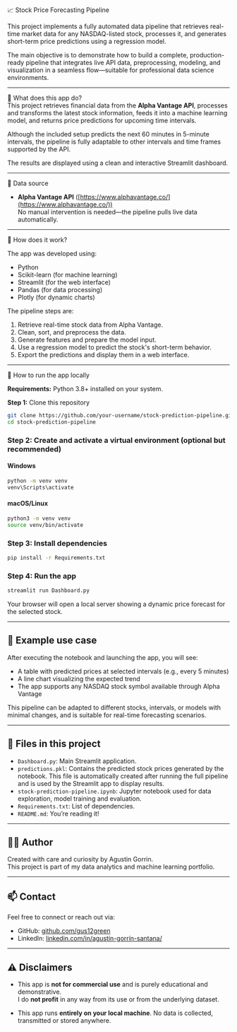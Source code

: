 📈 Stock Price Forecasting Pipeline  

This project implements a fully automated data pipeline that retrieves real-time market data for any NASDAQ-listed stock, processes it, and generates short-term price predictions using a regression model.  

The main objective is to demonstrate how to build a complete, production-ready pipeline that integrates live API data, preprocessing, modeling, and visualization in a seamless flow—suitable for professional data science environments.

---

📌 What does this app do?  
This project retrieves financial data from the **Alpha Vantage API**, processes and transforms the latest stock information, feeds it into a machine learning model, and returns price predictions for upcoming time intervals.  

Although the included setup predicts the next 60 minutes in 5-minute intervals, the pipeline is fully adaptable to other intervals and time frames supported by the API.

The results are displayed using a clean and interactive Streamlit dashboard.

---

📁 Data source  
- **Alpha Vantage API** ([https://www.alphavantage.co/](https://www.alphavantage.co/))  
No manual intervention is needed—the pipeline pulls live data automatically.

---

🧠 How does it work?  

The app was developed using:

- Python
- Scikit-learn (for machine learning)
- Streamlit (for the web interface)
- Pandas (for data processing)
- Plotly (for dynamic charts)

The pipeline steps are:

1. Retrieve real-time stock data from Alpha Vantage.
2. Clean, sort, and preprocess the data.
3. Generate features and prepare the model input.
4. Use a regression model to predict the stock's short-term behavior.
5. Export the predictions and display them in a web interface.

---

🚀 How to run the app locally  

**Requirements:** Python 3.8+ installed on your system.

**Step 1:** Clone this repository  
```bash
git clone https://github.com/your-username/stock-prediction-pipeline.git
cd stock-prediction-pipeline
```
### Step 2: Create and activate a virtual environment (optional but recommended)

#### Windows
```bash
python -m venv venv
venv\Scripts\activate
```

#### macOS/Linux
```bash
python3 -m venv venv
source venv/bin/activate
```

### Step 3: Install dependencies
```bash
pip install -r Requirements.txt
```

### Step 4: Run the app
```bash
streamlit run Dashboard.py
```

Your browser will open a local server showing a dynamic price forecast for the selected stock.

---

## 🧪 Example use case

After executing the notebook and launching the app, you will see:

- A table with predicted prices at selected intervals (e.g., every 5 minutes)
- A line chart visualizing the expected trend
- The app supports any NASDAQ stock symbol available through Alpha Vantage

This pipeline can be adapted to different stocks, intervals, or models with minimal changes, and is suitable for real-time forecasting scenarios.

---

## 📁 Files in this project

- `Dashboard.py`: Main Streamlit application.
- `predictions.pkl`: Contains the predicted stock prices generated by the notebook. This file is automatically created after running the full pipeline and is used by the Streamlit app to display results.
- `stock-prediction-pipeline.ipynb`: Jupyter notebook used for data exploration, model training and evaluation.
- `Requirements.txt`: List of dependencies.
- `README.md`: You’re reading it!

---

## 👨‍💻 Author

Created with care and curiosity by Agustin Gorrin.  
This project is part of my data analytics and machine learning portfolio.

---

## 📫 Contact

Feel free to connect or reach out via:

- GitHub: [github.com/gus12green](https://github.com/gus12green)
- LinkedIn: [linkedin.com/in/agustín-gorrín-santana/](https://linkedin.com/in/agustín-gorrín-santana/)

---

## ⚠️ Disclaimers

- This app is **not for commercial use** and is purely educational and demonstrative.  
  I do **not profit** in any way from its use or from the underlying dataset.

- This app runs **entirely on your local machine**. No data is collected, transmitted or stored anywhere.  
